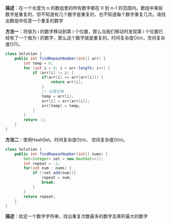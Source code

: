**描述**：在一个长度为 n 的数组里的所有数字都在 0 到 n-1 的范围内。数组中某些数字是重复的，但不知道有几个数字是重复的，也不知道每个数字重复几次。请找出数组中任意一个重复的数字



**方法一**：将值为 i 的数字移动到第 i 个位置，那么当我们移动时发现第 i 个位置已经有了一个值为 i 的数字，那么这个数字就是重复的。时间复杂度O(n)，空间复杂度O(1)。

```java
class Solution {
    public int findRepeatNumber(int[] arr) {
        int temp = 0;
        for (int i = 0; i < arr.length; i++) {
            if (arr[i] != i) {
                if(arr[i] == arr[arr[i]]) {
                    return arr[i];
                }
                // 位置交换
                temp = arr[i];
                arr[i] = arr[arr[i]];
                arr[temp] = temp;
            } 
        }
        return -1;
    }
}
```



**方法二**：使用HashSet。时间复杂度O(n)， 空间复杂度O(n)。

```java
class Solution {
    public int findRepeatNumber(int[] nums) {
        Set<Integer> set = new HashSet<>();
        int repeat = -1;
        for(int num : nums) {
            if (!set.add(num)){
                repeat = num;
                break;
            }
        }
        return repeat;
    }
}
```







**描述**：给定一个数字字符串，找出重复次数最多的数字及乘积最大的数字

